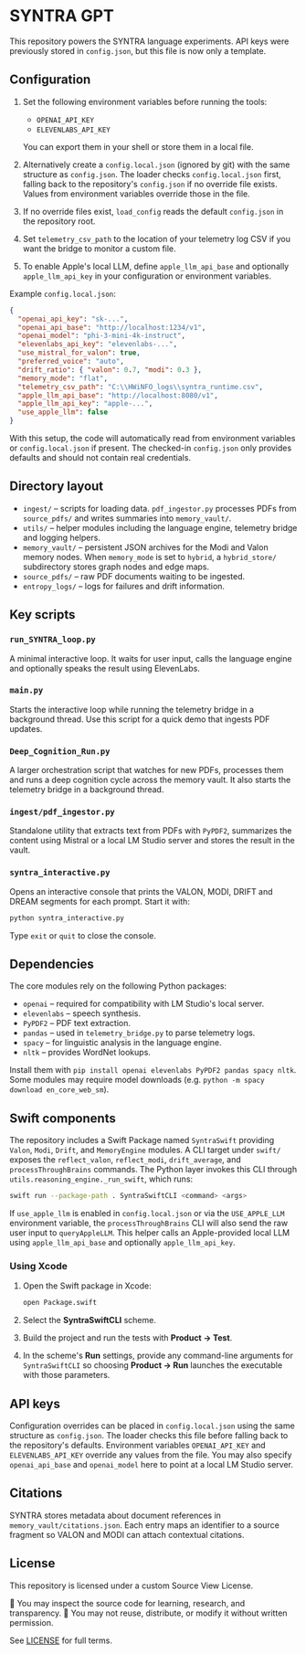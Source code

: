 # SYNTRA GPT

This repository powers the SYNTRA language experiments. API keys were
previously stored in `config.json`, but this file is now only a template.

## Configuration

1. Set the following environment variables before running the tools:
   - `OPENAI_API_KEY`
   - `ELEVENLABS_API_KEY`

   You can export them in your shell or store them in a local file.

2. Alternatively create a `config.local.json`
   (ignored by git) with the same structure as `config.json`. The loader
   checks `config.local.json` first, falling back to the repository's
   `config.json` if no override file exists. Values from environment
   variables override those in the file.
3. If no override files exist, `load_config` reads the default `config.json`
   in the repository root.
4. Set `telemetry_csv_path` to the location of your telemetry log CSV if you
   want the bridge to monitor a custom file.
5. To enable Apple's local LLM, define `apple_llm_api_base` and optionally
   `apple_llm_api_key` in your configuration or environment variables.

Example `config.local.json`:
```json
{
  "openai_api_key": "sk-...",
  "openai_api_base": "http://localhost:1234/v1",
  "openai_model": "phi-3-mini-4k-instruct",
  "elevenlabs_api_key": "elevenlabs-...",
  "use_mistral_for_valon": true,
  "preferred_voice": "auto",
  "drift_ratio": { "valon": 0.7, "modi": 0.3 },
  "memory_mode": "flat",
  "telemetry_csv_path": "C:\\HWiNFO_logs\\syntra_runtime.csv",
  "apple_llm_api_base": "http://localhost:8080/v1",
  "apple_llm_api_key": "apple-...",
  "use_apple_llm": false
}
```

With this setup, the code will automatically read from environment variables or
`config.local.json` if present. The checked-in
`config.json` only provides defaults and should not contain real credentials.

## Directory layout

- `ingest/` – scripts for loading data. `pdf_ingestor.py` processes PDFs from
  `source_pdfs/` and writes summaries into `memory_vault/`.
- `utils/` – helper modules including the language engine, telemetry bridge and
  logging helpers.
- `memory_vault/` – persistent JSON archives for the Modi and Valon memory
  nodes. When `memory_mode` is set to `hybrid`, a `hybrid_store/` subdirectory
  stores graph nodes and edge maps.
- `source_pdfs/` – raw PDF documents waiting to be ingested.
- `entropy_logs/` – logs for failures and drift information.

## Key scripts

### `run_SYNTRA_loop.py`
A minimal interactive loop. It waits for user input, calls the language engine
and optionally speaks the result using ElevenLabs.

### `main.py`
Starts the interactive loop while running the telemetry bridge in a background
thread. Use this script for a quick demo that ingests PDF updates.

### `Deep_Cognition_Run.py`
A larger orchestration script that watches for new PDFs, processes them and
runs a deep cognition cycle across the memory vault. It also starts the
telemetry bridge in a background thread.

### `ingest/pdf_ingestor.py`
Standalone utility that extracts text from PDFs with `PyPDF2`, summarizes the
content using Mistral or a local LM Studio server and stores the result in the
vault.

### `syntra_interactive.py`
Opens an interactive console that prints the VALON, MODI, DRIFT and DREAM
segments for each prompt. Start it with:

```bash
python syntra_interactive.py
```
Type `exit` or `quit` to close the console.

## Dependencies

The core modules rely on the following Python packages:

- `openai` – required for compatibility with LM Studio's local server.
- `elevenlabs` – speech synthesis.
- `PyPDF2` – PDF text extraction.
- `pandas` – used in `telemetry_bridge.py` to parse telemetry logs.
- `spacy` – for linguistic analysis in the language engine.
- `nltk` – provides WordNet lookups.

Install them with `pip install openai elevenlabs PyPDF2 pandas spacy nltk`.
Some modules may require model downloads (e.g. `python -m spacy download
en_core_web_sm`).

## Swift components

The repository includes a Swift Package named `SyntraSwift` providing `Valon`,
`Modi`, `Drift`, and `MemoryEngine` modules. A CLI target under `swift/` exposes
the `reflect_valon`, `reflect_modi`, `drift_average`, and
`processThroughBrains` commands. The Python layer invokes this CLI through
`utils.reasoning_engine._run_swift`, which runs:

```bash
swift run --package-path . SyntraSwiftCLI <command> <args>
```

If `use_apple_llm` is enabled in `config.local.json` or via the
`USE_APPLE_LLM` environment variable, the `processThroughBrains` CLI will
also send the raw user input to `queryAppleLLM`. This helper calls an
Apple-provided local LLM using `apple_llm_api_base` and optionally
`apple_llm_api_key`.

### Using Xcode

1. Open the Swift package in Xcode:

   ```bash
   open Package.swift
   ```
2. Select the **SyntraSwiftCLI** scheme.
3. Build the project and run the tests with **Product → Test**.
4. In the scheme's **Run** settings, provide any command-line arguments for
   `SyntraSwiftCLI` so choosing **Product → Run** launches the executable with
   those parameters.


## API keys

Configuration overrides can be placed in `config.local.json` using the same
structure as `config.json`. The loader checks this file before falling back to
the repository's defaults. Environment variables `OPENAI_API_KEY` and
`ELEVENLABS_API_KEY` override any values from the file. You may also specify
`openai_api_base` and `openai_model` here to point at a local LM Studio server.

## Citations

SYNTRA stores metadata about document references in `memory_vault/citations.json`.
Each entry maps an identifier to a source fragment so VALON and MODI can attach
contextual citations.
## License

This repository is licensed under a custom Source View License.

🔎 You may inspect the source code for learning, research, and transparency.
🚫 You may not reuse, distribute, or modify it without written permission.

See [LICENSE](./LICENSE) for full terms.
